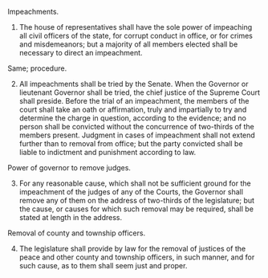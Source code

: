 Impeachments.

1. The house of representatives shall have the sole power of impeaching all civil officers of the state, for corrupt conduct in office, or for crimes and misdemeanors; but a majority of all members elected shall be necessary to direct an impeachment.

Same; procedure.

2. All impeachments shall be tried by the Senate. When the Governor or lieutenant Governor shall be tried, the chief justice of the Supreme Court shall preside. Before the trial of an impeachment, the members of the court shall take an oath or affirmation, truly and impartially to try and determine the charge in question, according to the evidence; and no person shall be convicted without the concurrence of two-thirds of the members present. Judgment in cases of impeachment shall not extend further than to removal from office; but the party convicted shall be liable to indictment and punishment according to law.

Power of governor to remove judges.

3. For any reasonable cause, which shall not be sufficient ground for the impeachment of the judges of any of the Courts, the Governor shall remove any of them on the address of two-thirds of the legislature; but the cause, or causes for which such removal may be required, shall be stated at length in the address.

Removal of county and township officers.

4. The legislature shall provide by law for the removal of justices of the peace and other county and township officers, in such manner, and for such cause, as to them shall seem just and proper.
